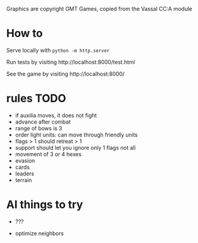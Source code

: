 
Graphics are copyright GMT Games, copied from the Vassal CC:A module

# How to

Serve locally with `python -m http.server`

Run tests by visiting http://localhost:8000/test.html

See the game by visiting http://localhost:8000/


# rules TODO

- if auxilia moves, it does not fight
- advance after combat
- range of bows is 3
- order light units: can move through friendly units
- flags > 1 should retreat > 1
- support should let you ignore only 1 flags not all
- movement of 3 or 4 hexes
- evasion
- cards
- leaders
- terrain

# AI things to try

 - ???

 - optimize neighbors


